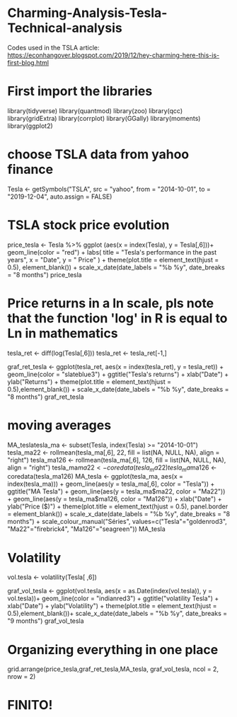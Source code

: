 # Charming-Analysis-Tesla-Technical-analysis
Codes used in the TSLA article: https://econhangover.blogspot.com/2019/12/hey-charming-here-this-is-first-blog.html

# First import the libraries
library(tidyverse)
library(quantmod)
library(zoo)
library(qcc)
library(gridExtra)
library(corrplot)
library(GGally)
library(moments)
library(ggplot2)

# choose TSLA data from yahoo finance
Tesla <-  getSymbols("TSLA", src = "yahoo", from = "2014-10-01", to = "2019-12-04", auto.assign = FALSE) 



# TSLA stock price evolution 

price_tesla <- Tesla %>% 
  ggplot (aes(x = index(Tesla), y = Tesla[,6]))+
  geom_line(color = "red") +
  labs(
    title = "Tesla's performance in the past years",
    x = "Date",
    y = " Price"
  ) +
  theme(plot.title = element_text(hjust = 0.5), element_blank()) +
  scale_x_date(date_labels = "%b %y", date_breaks = "8 months")
price_tesla

# Price returns in a ln scale, pls note that the function 'log' in R is equal to Ln in mathematics

tesla_ret <- diff(log(Tesla[,6]))
tesla_ret <- tesla_ret[-1,]

graf_ret_tesla <- ggplot(tesla_ret, aes(x = index(tesla_ret), y = tesla_ret)) + geom_line(color = "slateblue3") +
  ggtitle("Tesla's returns") + xlab("Date") + ylab("Returns") +
  theme(plot.title = element_text(hjust = 0.5),element_blank()) +
  scale_x_date(date_labels = "%b %y", date_breaks = "8 months")
graf_ret_tesla

# moving averages

MA_teslatesla_ma <- subset(Tesla, index(Tesla) >= "2014-10-01")
tesla_ma22 <- rollmean(tesla_ma[,6], 22, fill = list(NA, NULL, NA), align = "right")
tesla_ma126 <- rollmean(tesla_ma[,6], 126, fill = list(NA, NULL, NA), align = "right")
tesla_ma$ma22 <- coredata(tesla_ma22)
tesla_ma$ma126 <- coredata(tesla_ma126)
MA_tesla <- ggplot(tesla_ma, aes(x = index(tesla_ma))) + geom_line(aes(y = tesla_ma[,6], color = "Tesla")) + 
  ggtitle("MA Tesla") +
  geom_line(aes(y = tesla_ma$ma22, color = "Ma22")) +
  geom_line(aes(y = tesla_ma$ma126, color = "Ma126")) +
  xlab("Date") + ylab("Price ($)") +
  theme(plot.title = element_text(hjust = 0.5), panel.border = element_blank()) +
  scale_x_date(date_labels = "%b %y", date_breaks = "8 months") +
  scale_colour_manual("Séries", values=c("Tesla"="goldenrod3", "Ma22"="firebrick4", "Ma126"="seagreen"))
MA_tesla

# Volatility
vol.tesla <- volatility(Tesla[ ,6])

graf_vol_tesla <- ggplot(vol.tesla, aes(x = as.Date(index(vol.tesla)), 
                                        y = vol.tesla))+ geom_line(color = "indianred3") +
  ggtitle("volatility Tesla") + xlab("Date") + ylab("Volatility") +
  theme(plot.title = element_text(hjust = 0.5),element_blank())+
  scale_x_date(date_labels = "%b %y", date_breaks = "9 months")
graf_vol_tesla

# Organizing everything in one place
grid.arrange(price_tesla,graf_ret_tesla,MA_tesla, graf_vol_tesla, ncol = 2, nrow = 2)

# FINITO!
